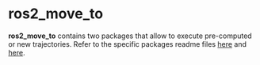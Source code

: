 # ros2_move_to

**ros2_move_to** contains two packages that allow to execute pre-computed or new trajectories. Refer to the specific packages readme files [here](https://raw.githubusercontent.com/JRL-CARI-CNR-UNIBS/ros2_move_to/master/trajectory_loader/README.md) and [here](https://raw.githubusercontent.com/JRL-CARI-CNR-UNIBS/ros2_move_to/master/trajectory_loader_helper/README.md).

